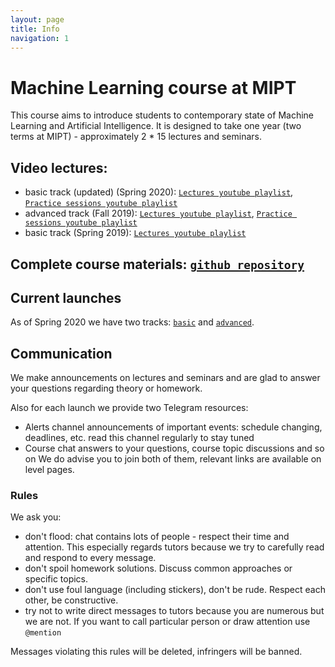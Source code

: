 ```yaml
---
layout: page
title: Info
navigation: 1
---
```


# Machine Learning course at MIPT

This course aims to introduce students to contemporary state of Machine Learning and Artificial Intelligence.
It is designed to take one year (two terms at MIPT) - approximately 2 * 15 lectures and seminars.

## Video lectures: 

* basic track (updated) (Spring 2020): [`Lectures youtube playlist`](https://www.youtube.com/playlist?list=PL4_hYwCyhAvZyW6qS58x4uElZgAkMVUvj), [`Practice sessions youtube playlist`](https://www.youtube.com/playlist?list=PL4_hYwCyhAvYPOWn6e44RKxEfRWEsPA1z)
* advanced track (Fall 2019): [`Lectures youtube playlist`](https://www.youtube.com/playlist?list=PL4_hYwCyhAvZeq93ssEUaR47xhvs7IhJM), [`Practice sessions youtube playlist`](https://www.youtube.com/playlist?list=PL4_hYwCyhAvYvuHz_PKlEV-kOsK2bwUBg)
* basic track (Spring 2019): [`Lectures youtube playlist`](https://www.youtube.com/playlist?list=PL4_hYwCyhAvasRqzz4w562ce0esEwS0Mt)

## Complete course materials: [`github repository`](https://github.com/girafe-ai/ml-mipt)


## Current launches

As of Spring 2020 we have two tracks: [`basic`](basic.md) and [`advanced`](advanced.md).

## Communication

We make announcements on lectures and seminars and are glad to answer your questions regarding theory or homework.

Also for each launch we provide two Telegram resourсes:
* Alerts channel
     announcements of important events: schedule changing, deadlines, etc.
     read this channel regularly to stay tuned
* Course chat
    answers to your questions, course topic discussions and so on
We do advise you to join both of them, relevant links are available on level pages.

### Rules

We ask you:
- don't flood: chat contains lots of people - respect their time and attention.
    This especially regards tutors because we try to carefully read and respond to every message.
- don't spoil homework solutions. Discuss common approaches or specific topics.
- don't use foul language (including stickers), don't be rude. Respect each other, be constructive.
- try not to write direct messages to tutors because you are numerous but we are not. If you want to call particular person or draw attention use `@mention`

Messages violating this rules will be deleted, infringers will be banned.
